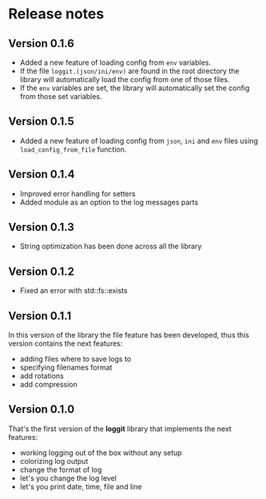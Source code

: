 # Release notes 

## Version 0.1.6
- Added a new feature of loading config from `env` variables.
- If the file `loggit.(json/ini/env)` are found in the root directory the library will automatically load the config from one of those files.
- If the `env` variables are set, the library will automatically set the config from those set variables.

## Version 0.1.5
- Added a new feature of loading config from `json`, `ini` and `env` files using `load_config_from_file` function.

## Version 0.1.4
- Improved error handling for setters
- Added module as an option to the log messages parts

## Version 0.1.3
- String optimization has been done across all the library

## Version 0.1.2
- Fixed an error with std::fs::exists

## Version 0.1.1
In this version of the library the file feature has been developed, thus this version contains the next features:
- adding files where to save logs to
- specifying filenames format
- add rotations
- add compression

## Version 0.1.0
That's the first version of the **loggit** library that implements the next features:
- working logging out of the box without any setup
- colorizing log output
- change the format of log
- let's you change the log level
- let's you print date, time, file and line

